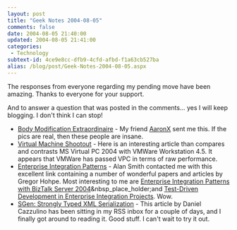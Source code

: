 ```yaml
---
layout: post
title: "Geek Notes 2004-08-05"
comments: false
date: 2004-08-05 21:40:00
updated: 2004-08-05 21:41:00
categories:
 - Technology
subtext-id: 4ce9e8cc-dfb9-4cfd-afbd-f1a63cb527ba
alias: /blog/post/Geek-Notes-2004-08-05.aspx
---
```



The responses from everyone regarding my pending move have been amazing. Thanks to everyone for your support.

And to answer a question that was posted in the comments... yes I will keep blogging. I don't think I can stop!

  * [Body Modification Extraordinaire](http://www.bmezine.com/news/pubring/20030401.html) - My friend [AaronX](http://www.mikulich.com/aaron/default.htm) sent me this. If the pics are real, then these people are insane.
  * [Virtual Machine Shootout](http://arstechnica.com/reviews/004/software/virtual-machines/vm-1.html) - Here is an interesting article than compares and contrasts MS Virtual PC 2004 with VMWare Workstation 4.5. It appears that VMWare has passed VPC in terms of raw performance.
  * [Enterprise Integration Patterns](http://www.enterpriseintegrationpatterns.com/articles.html) - Alan Smith contacted me with this excellent link containing a number of wonderful papers and articles by Gregor Hohpe. Most interesting to me are [Enterprise Integration Patterns with BizTalk Server 2004](http://www.enterpriseintegrationpatterns.com/docs/integrationpatterns_biztalk.pdf)&nbsp_place_holder;and [Test-Driven Development in Enterprise Integration Projects](http://www.enterpriseintegrationpatterns.com/docs/TestDrivenEAI.pdf). Wow.
  * [SGen: Strongly Typed XML Serialization](http://weblogs.asp.net/cazzu/archive/2004/08/02/SGen.aspx) - This article by Daniel Cazzulino has been sitting in my RSS inbox for a couple of days, and I finally got around to reading it. Good stuff. I can't wait to try it out.

